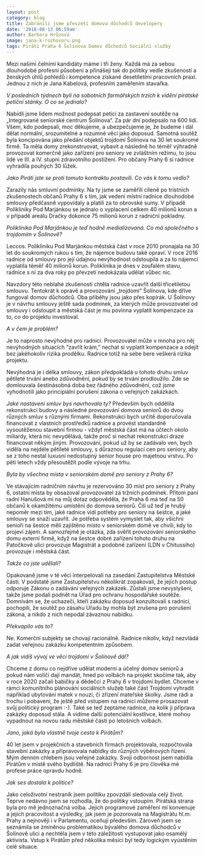 ```yaml
---
layout: post
category: blog
title: Zabránili jsme převzetí domova důchodců developery
date: '2018-08-13 06:59am'
author: Barbora Hrůzová
image: jana-k-rozhovoru.png
tags: Piráti Praha 6 Šolínova Domov důchodců Sociální služby
---
```

Mezi našimi čelními kandidáty máme i tři ženy. Každá má za sebou dlouhodobé profesní působení a přinášejí tak do politiky vedle zkušeností a ženských úhlů pohledů i kompetence získané desetiletími pracovních praxí. Jednou z nich je Jana Kabelová, profesním zaměřením stavařka. 

_V posledních týdnech byli na sobotních farmářských trzích k vidění pirátské petiční stánky. O co se jednalo?_

Nabídli jsme lidem možnost podepsat petici za zastavení soutěže na „Integrované seniorské centrum  Šolínova“. Za pár dní podepsalo na 600 lidí. Všem, kdo podepsali, moc děkujeme, a ubezpečujeme je, že budeme i dál dělat normální, srozumitelné a rozumné věci jako doposud. Samotná soutěž byla koncipována jako předání objektů trojdomí Šolínova na 30 let soukromé firmě. Ta měla domy zrekonstruovat, vybavit a následně ho téměř výhradně provozovat  komerčně jako zařízení pro seniory ve zvláštním režimu, to jsou lidé ve III. a IV. stupni zdravotního postižení.  Pro občany Prahy 6 si radnice vyhradila pouhých 30 lůžek.

_Jako Piráti jste se proti tomuto kontraktu postavili. Co vás k tomu vedlo?_

Zarazily nás smluvní podmínky.  Na ty jsme se zaměřili cíleně po tristních zkušenostech občanů Prahy 6 s tím, jak vedení místní radnice dlouhodobé smlouvy předčasně vypovídaly a platili za to obrovské sumy. V případě Polikliniky Pod Marjánkou se jednalo o vyplacení celkem 40 milionů korun a v případě areálu Dračky dokonce 75 milionů korun z radniční pokladny. 

_Poliklinika Pod Marjánkou je teď hodně medializovaná. Co má společného s trojdomím v Šolínově?_

Leccos. Polikliniku Pod Marjánkou městská část v roce 2010  pronajala na 30 let do soukromých rukou s tím, že nájemce budovu také opraví. V roce 2016 radnice od smlouvy pro její údajnou nevýhodnost odstoupila a za to nájemci vyplatila téměř 40 milionů korun. Poliklinika je dnes v zoufalém stavu, radnice s ní za dva roky po převzetí nedokázala udělat vůbec nic. 

Navzdory této neblahé zkušenosti chtěla radnice uzavřít další třicetiletou smlouvu. Tentokrát k opravě a provozování „trojdomí“ Šolínova, kde dříve fungoval domov důchodců. Oba příběhy jsou jako přes kopírák. U Šolínovy je v návrhu smlouvy ještě sada podmínek, za kterých může provozovatel od smlouvy i odstoupit a městská část je mu povinna vyplatit kompenzace za to, co do projektu investoval. 

_A v čem je problém?_

Je to naprosto nevýhodné pro radnici.  Provozovatel může v mnoha pro něj nevýhodných situacích “zavřít krám,” nechat si vyplatit kompenzace a odejít bez jakéhokoliv rizika prodělku. Radnice totiž na sebe bere veškerá rizika projektu.

Nevýhodná je i délka smlouvy, zákon předpokládá u tohoto druhu smluv pětileté trvání anebo zdůvodnění, pokud by se trvání prodloužilo. Zde se domlouvala šestinásobná doba bez řádného zdůvodnění, což jsme vyhodnotili jako principiální porušení zákona o veřejných zakázkách.

_Jaké nastavení smluv bys navrhovala ty?_
Především bych oddělila rekonstrukci budovy a následné provozování domova seniorů do dvou různých smluv s různými firmami. Rekonstrukci bych určitě doporučovala financovat z vlastních prostředků radnice a provést standardně vysoutěženou stavební firmou - vždyť městská část má na účtech okolo miliardy, která nic nevydělává, takže proč si nechat rekonstrukci draze financovat někým jiným. Provozování, pokud už by se zadávalo ven, bych viděla na nejdéle pětileté smlouvy, s důraznou regulací cen pro seniory, aby se z toho nestal luxusní nedostupný senior house pro majetnou vrstvu. Po pěti letech vždy přesoutěžit podle vývoje na trhu.

_Byla by všechna místa v seniorském domě pro seniory z Prahy 6?_

Ve stávajícím radničním návrhu je rezervováno 30 míst pro seniory z Prahy 6, ostatní místa by obsazoval provozovatel za tržních podmínek. Přitom paní radní Hanušová mi na můj dotaz odpověděla, že Praha 6 má teď na 50 občanů k okamžitému umístění do domova seniorů. Čili už teď je hrubý nepoměr mezi tím, jaké radnice vidí potřeby pro seniory na šestce, a jaké smlouvy se snaží uzavřít. Je potřeba systém vymyslet tak, aby všichni senioři na šestce měli zajištěno místo v seniorském domě ve chvíli, kdy to projeví zájem. A samozřejmě je otázka, zda svěřit provozování seniorského domu externí firmě, když na šestce dobré zařízení tohoto druhu na Patočkově ulici provozuje Magistrát a podobné zařízení (LDN v Chitussiho) provozuje i městská část. 

_Takže co jste udělali?_

Opakovaně jsme v té věci interpelovali na zasedání Zastupitelstva Městské části. V podstatě jsme Zastupitelstvu několikrát zopakovali, že jejich postup odporuje Zákonu o zadávání veřejných zakázek. Zůstali jsme nevyslyšeni, takže jsme podali podnět na Úřad pro ochranu hospodářské soutěže. Domnívám se, že uchazeči, kteří zakázku doposud konzultovali s radnicí, pochopili, že soutěž po zásahu Úřadu by mohla být zrušena pro porušení zákona, a nikdo z nich nepodal závaznou nabídku. 

_Překvapilo vás to?_

Ne. Komerční subjekty se chovají racionálně. Radnice nikoliv, když nezvládá zadat veřejnou zakázku kompetentním způsobem. 

_A jak vidíš vývoj ve věci trojdomí v Šolínově dál?_

Chceme z domu co nejdříve udělat moderní a účelný domov seniorů a pokud nám voliči dají mandát, hned po volbách na projekt skočíme tak, aby v roce 2020 začali babičky a dědečci z Prahy 6 v trojdomí bydlet. Chceme v rámci komunitního plánování sociálních služeb také část Trojdomí vyhradit například ubytování matek v nouzi, či zřízení mateřské školky. Jsme rádi a trochu i pobaveni, že ještě před vstupem na radnici můžeme prosazovat svůj politický program :-). Také se teď zeptáme radnice,  na kolik ji příprava zakázky doposud stála. A vidíme další potenciální kostlivce, které mohou vypadnout na novou radu městské části po letošních volbách.

_Jano, jaká byla vlastně tvoje cesta k Pirátům?_

40 let jsem v projekčních a stavebních firmách projektovala, rozpočtovala stavební zakázky a připravovala nabídky do různých výběrových řízení. Mým denním chlebem jsou veřejné zakázky. Svoji odbornost jsem nabídla Pirátům v místě svého bydliště. Na radnici Prahy 6 je pro člověka mé profese práce opravdu hodně. 

_Jak ses dostala k politice?_

Jako celoživotní nestraník jsem politiku zpovzdálí sledovala celý život. Teprve nedávno jsem se rozhodla, že do politiky vstoupím.  Pirátská strana byla pro mě jednoznačná volba. Jejich programové zaměření mi konvenuje a jejich pracovitost a výsledky, jak jsem je pozorovala na Magistrátu hl.m. Prahy a nejnověji i v Parlamentu, oceňuji především. Zároveň jsem se seznámila se zmíněnou problematikou bývalého domova důchodců v Šolínově ulici a nechtěla jsem v této záležitosti vystupovat jako osamělý aktivista. Vstup k Pirátům před několika měsíci byl tedy logickým vyústěním celé situace.
